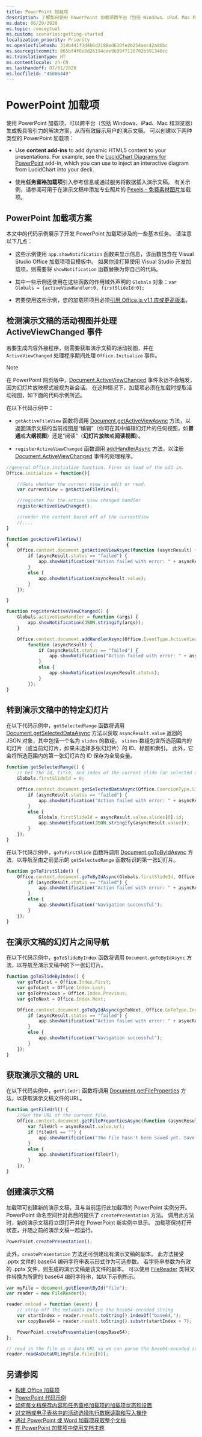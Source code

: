 ```yaml
---
title: PowerPoint 加载项
description: 了解如何使用 PowerPoint 加载项跨平台（包括 Windows、iPad、Mac 和浏览器）生成极具吸引力的解决方案，从而有效展示演示文稿。
ms.date: 06/29/2020
ms.topic: conceptual
ms.custom: scenarios:getting-started
localization_priority: Priority
ms.openlocfilehash: 314b441f3d4b6d2188ed630fe2b254aec42a86bc
ms.sourcegitcommit: 065bf4f8e0d26194cee9689f7126702b391340cc
ms.translationtype: HT
ms.contentlocale: zh-CN
ms.lasthandoff: 07/01/2020
ms.locfileid: "45006449"
---
```

# <a name="powerpoint-add-ins"></a>PowerPoint 加载项

使用 PowerPoint 加载项，可以跨平台（包括 Windows、iPad、Mac 和浏览器）生成极具吸引力的解决方案，从而有效展示用户的演示文稿。 可以创建以下两种类型的 PowerPoint 加载项：

- Use **content add-ins** to add dynamic HTML5 content to your presentations. For example, see the [LucidChart Diagrams for PowerPoint](https://appsource.microsoft.com/product/office/wa104380117) add-in, which you can use to inject an interactive diagram from LucidChart into your deck.

- 使用**任务窗格加载项**引入参考信息或通过服务将数据插入演示文稿。 有关示例，请参阅可用于在演示文稿中添加专业照片的 [Pexels - 免费素材图片](https://appsource.microsoft.com/product/office/wa104379997)加载项。

## <a name="powerpoint-add-in-scenarios"></a>PowerPoint 加载项方案

本文中的代码示例展示了开发 PowerPoint 加载项涉及的一些基本任务。 请注意以下几点：

- 这些示例使用 `app.showNotification` 函数来显示信息，该函数包含在 Visual Studio Office 加载项项目模板中。 如果你没打算使用 Visual Studio 开发加载项，则需要将 `showNotification` 函数替换为你自己的代码。

- 其中一些示例还使用在这些函数的作用域外声明的 `Globals` 对象：`var Globals = {activeViewHandler:0, firstSlideId:0};`

- 若要使用这些示例，您的加载项项目必须[引用 Office.js v1.1 库或更高版本](../develop/referencing-the-javascript-api-for-office-library-from-its-cdn.md)。

## <a name="detect-the-presentations-active-view-and-handle-the-activeviewchanged-event"></a>检测演示文稿的活动视图并处理 ActiveViewChanged 事件

若要生成内容外接程序，则需要获取演示文稿的活动视图，并在 `ActiveViewChanged` 处理程序期间处理 `Office.Initialize` 事件。

> [!NOTE]
> 在 PowerPoint 网页版中，[Document.ActiveViewChanged](/javascript/api/office/office.document) 事件永远不会触发，因为幻灯片放映模式被视为新会话。 在这种情况下，加载项必须在加载时提取活动视图，如下面的代码示例所述。

在以下代码示例中：

- `getActiveFileView` 函数将调用 [Document.getActiveViewAsync](/javascript/api/office/office.document#getactiveviewasync-options--callback-) 方法，以返回演示文稿的当前视图是“编辑”（你可在其中编辑幻灯片的任何视图，如**普通**或**大纲视图**）还是“阅读”（**幻灯片放映**或**阅读视图**）。

- `registerActiveViewChanged` 函数调用 [addHandlerAsync](/javascript/api/office/office.document#addhandlerasync-eventtype--handler--options--callback-) 方法，以注册 [Document.ActiveViewChanged](/javascript/api/office/office.document) 事件的处理程序。


```js
//general Office.initialize function. Fires on load of the add-in.
Office.initialize = function(){

    //Gets whether the current view is edit or read.
    var currentView = getActiveFileView();

    //register for the active view changed handler
    registerActiveViewChanged();

    //render the content based off of the currentView
    //....
}

function getActiveFileView()
{
    Office.context.document.getActiveViewAsync(function (asyncResult) {
        if (asyncResult.status == "failed") {
            app.showNotification("Action failed with error: " + asyncResult.error.message);
        }
        else {
            app.showNotification(asyncResult.value);
        }
    });

}

function registerActiveViewChanged() {
    Globals.activeViewHandler = function (args) {
        app.showNotification(JSON.stringify(args));
    }

    Office.context.document.addHandlerAsync(Office.EventType.ActiveViewChanged, Globals.activeViewHandler,
        function (asyncResult) {
            if (asyncResult.status == "failed") {
                app.showNotification("Action failed with error: " + asyncResult.error.message);
            }
            else {
                app.showNotification(asyncResult.status);
            }
        });
}
```

## <a name="navigate-to-a-particular-slide-in-the-presentation"></a>转到演示文稿中的特定幻灯片

在以下代码示例中，`getSelectedRange` 函数将调用 [Document.getSelectedDataAsync](/javascript/api/office/office.document#getselecteddataasync-coerciontype--options--callback-) 方法以获取 `asyncResult.value` 返回的 JSON 对象，其中包括一个名为 `slides` 的数组。 `slides` 数组包含所选范围内的幻灯片（或当前幻灯片，如果未选择多张幻灯片）的 ID、标题和索引。 此外，它会将所选范围内的第一张幻灯片的 ID 保存为全局变量。

```js
function getSelectedRange() {
    // Get the id, title, and index of the current slide (or selected slides) and store the first slide id */
    Globals.firstSlideId = 0;

    Office.context.document.getSelectedDataAsync(Office.CoercionType.SlideRange, function (asyncResult) {
        if (asyncResult.status == "failed") {
            app.showNotification("Action failed with error: " + asyncResult.error.message);
        }
        else {
            Globals.firstSlideId = asyncResult.value.slides[0].id;
            app.showNotification(JSON.stringify(asyncResult.value));
        }
    });
}
```

在以下代码示例中，`goToFirstSlide` 函数将调用 [Document.goToByIdAsync](/javascript/api/office/office.document#gotobyidasync-id--gototype--options--callback-) 方法，以导航至由之前显示的 `getSelectedRange` 函数标识的第一张幻灯片。

```js
function goToFirstSlide() {
    Office.context.document.goToByIdAsync(Globals.firstSlideId, Office.GoToType.Slide, function (asyncResult) {
        if (asyncResult.status == "failed") {
            app.showNotification("Action failed with error: " + asyncResult.error.message);
        }
        else {
            app.showNotification("Navigation successful");
        }
    });
}
```

## <a name="navigate-between-slides-in-the-presentation"></a>在演示文稿的幻灯片之间导航

在以下代码示例中，`goToSlideByIndex` 函数将调用 `Document.goToByIdAsync` 方法，以导航至演示文稿中的下一张幻灯片。

```js
function goToSlideByIndex() {
    var goToFirst = Office.Index.First;
    var goToLast = Office.Index.Last;
    var goToPrevious = Office.Index.Previous;
    var goToNext = Office.Index.Next;

    Office.context.document.goToByIdAsync(goToNext, Office.GoToType.Index, function (asyncResult) {
        if (asyncResult.status == "failed") {
            app.showNotification("Action failed with error: " + asyncResult.error.message);
        }
        else {
            app.showNotification("Navigation successful");
        }
    });
}
```

## <a name="get-the-url-of-the-presentation"></a>获取演示文稿的 URL

在以下代码实例中，`getFileUrl` 函数将调用 [Document.getFileProperties](/javascript/api/office/office.document#getfilepropertiesasync-options--callback-) 方法，以获取演示文稿文件的URL。

```js
function getFileUrl() {
    //Get the URL of the current file.
    Office.context.document.getFilePropertiesAsync(function (asyncResult) {
        var fileUrl = asyncResult.value.url;
        if (fileUrl == "") {
            app.showNotification("The file hasn't been saved yet. Save the file and try again");
        }
        else {
            app.showNotification(fileUrl);
        }
    });
}
```

## <a name="create-a-presentation"></a>创建演示文稿

加载项可创建新的演示文稿，且与当前运行此加载项的 PowerPoint 实例分开。 PowerPoint 命名空间针对此目的提供了 `createPresentation` 方法。 调用此方法时，新的演示文稿将立即打开并在 PowerPoint 新实例中显示。 加载项保持打开状态，并随之前的演示文稿一起运行。

```js
PowerPoint.createPresentation();
```

此外，`createPresentation` 方法还可创建现有演示文稿的副本。 此方法接受 .pptx 文件的 base64 编码字符串表示形式作为可选参数。 若字符串参数为有效的 .pptx 文件，则生成的演示文稿是该文件的副本。 可以使用 [FileReader](https://developer.mozilla.org/docs/Web/API/FileReader) 类将文件转换为所需的 base64 编码字符串，如以下示例所示。

```js
var myFile = document.getElementById("file");
var reader = new FileReader();

reader.onload = function (event) {
    // strip off the metadata before the base64-encoded string
    var startIndex = reader.result.toString().indexOf("base64,");
    var copyBase64 = reader.result.toString().substr(startIndex + 7);

    PowerPoint.createPresentation(copyBase64);
};

// read in the file as a data URL so we can parse the base64-encoded string
reader.readAsDataURL(myFile.files[0]);
```

## <a name="see-also"></a>另请参阅

- [构建 Office 加载项](../overview/office-add-ins-fundamentals.md)
- [PowerPoint 代码示例](https://developer.microsoft.com/office/gallery/?filterBy=Samples,PowerPoint)
- [如何每文档保存内容和任务窗格加载项的加载项状态和设置](../develop/persisting-add-in-state-and-settings.md#how-to-save-add-in-state-and-settings-per-document-for-content-and-task-pane-add-ins)
- [对文档或电子表格中的活动选择执行数据读取和写入操作](../develop/read-and-write-data-to-the-active-selection-in-a-document-or-spreadsheet.md)
- [通过 PowerPoint 或 Word 加载项获取整个文档](../powerpoint/get-the-whole-document-from-an-add-in-for-powerpoint.md)
- [在 PowerPoint 加载项中使用文档主题](use-document-themes-in-your-powerpoint-add-ins.md)
